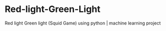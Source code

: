 # Red-light-Green-Light
Red light Green light (Squid Game) using python  | machine learning project
